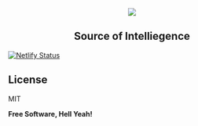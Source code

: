 <div style="text-align: center">
<img src="https://i.postimg.cc/HW9Gcgnh/literature-Icon.png"/>
<h2>
Source of Intelliegence
</h2>
</div>

[![Netlify Status](https://api.netlify.com/api/v1/badges/52843570-5ca6-4728-a891-d416ac608b05/deploy-status)](https://app.netlify.com/sites/literature-panzerstrike/deploys)

## License

MIT

**Free Software, Hell Yeah!**
